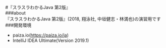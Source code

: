 #『スラスラわかるJava 第2版』  
###about  
『スラスラわかるJava 第2版』(2018, 翔泳社, 中垣健志・林満也)の演習用です  
###開発環境  
* paiza.io(<https://paiza.io/ja>)  
* IntelliJ IDEA Ultimate(Version 2019.1)
